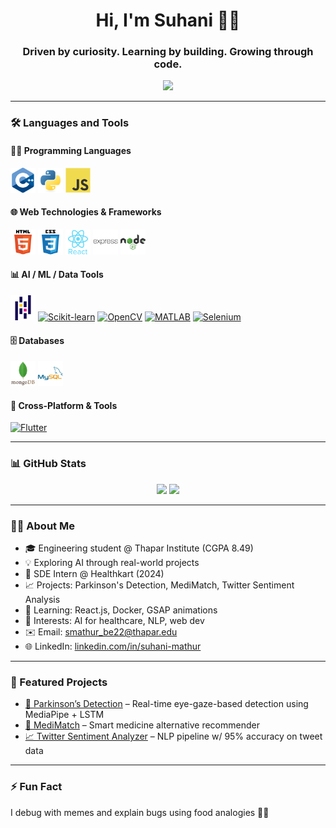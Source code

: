 <h1 align="center">Hi, I'm Suhani 👩‍💻</h1>
<h3 align="center">Driven by curiosity. Learning by building. Growing through code.</h3>

<p align="center">
  <img src="https://media.giphy.com/media/YQitE4YNQNahy/giphy.gif" width="200" />
</p>

---

### 🛠️ Languages and Tools

#### 👩‍💻 Programming Languages
<p align="left">
  <a href="https://www.w3schools.com/cpp/" target="_blank"><img src="https://raw.githubusercontent.com/devicons/devicon/master/icons/cplusplus/cplusplus-original.svg" alt="C++" width="40" height="40"/></a>
  <a href="https://www.python.org/" target="_blank"><img src="https://raw.githubusercontent.com/devicons/devicon/master/icons/python/python-original.svg" alt="Python" width="40" height="40"/></a>
  <a href="https://developer.mozilla.org/en-US/docs/Web/JavaScript" target="_blank"><img src="https://raw.githubusercontent.com/devicons/devicon/master/icons/javascript/javascript-original.svg" alt="JavaScript" width="40" height="40"/></a>
</p>

#### 🌐 Web Technologies & Frameworks
<p align="left">
  <a href="https://www.w3.org/html/" target="_blank"><img src="https://raw.githubusercontent.com/devicons/devicon/master/icons/html5/html5-original-wordmark.svg" alt="HTML5" width="40" height="40"/></a>
  <a href="https://www.w3schools.com/css/" target="_blank"><img src="https://raw.githubusercontent.com/devicons/devicon/master/icons/css3/css3-original-wordmark.svg" alt="CSS3" width="40" height="40"/></a>
  <a href="https://reactjs.org/" target="_blank"><img src="https://raw.githubusercontent.com/devicons/devicon/master/icons/react/react-original-wordmark.svg" alt="React" width="40" height="40"/></a>
  <a href="https://expressjs.com" target="_blank"><img src="https://raw.githubusercontent.com/devicons/devicon/master/icons/express/express-original-wordmark.svg" alt="Express" width="40" height="40"/></a>
  <a href="https://nodejs.org" target="_blank"><img src="https://raw.githubusercontent.com/devicons/devicon/master/icons/nodejs/nodejs-original-wordmark.svg" alt="Node.js" width="40" height="40"/></a>
</p>

#### 📊 AI / ML / Data Tools
<p align="left">
  <a href="https://pandas.pydata.org/" target="_blank"><img src="https://raw.githubusercontent.com/devicons/devicon/master/icons/pandas/pandas-original.svg" alt="Pandas" width="40" height="40"/></a>
  <a href="https://scikit-learn.org/" target="_blank"><img src="https://upload.wikimedia.org/wikipedia/commons/0/05/Scikit_learn_logo_small.svg" alt="Scikit-learn" width="40" height="40"/></a>
  <a href="https://opencv.org/" target="_blank"><img src="https://www.vectorlogo.zone/logos/opencv/opencv-icon.svg" alt="OpenCV" width="40" height="40"/></a>
  <a href="https://www.mathworks.com/" target="_blank"><img src="https://upload.wikimedia.org/wikipedia/commons/2/21/Matlab_Logo.png" alt="MATLAB" width="40" height="40"/></a>
  <a href="https://www.selenium.dev/" target="_blank"><img src="https://raw.githubusercontent.com/detain/svg-logos/780f25886640cef088af994181646db2f6b1a3f8/svg/selenium-logo.svg" alt="Selenium" width="40" height="40"/></a>
</p>

#### 🗄️ Databases
<p align="left">
  <a href="https://www.mongodb.com/" target="_blank"><img src="https://raw.githubusercontent.com/devicons/devicon/master/icons/mongodb/mongodb-original-wordmark.svg" alt="MongoDB" width="40" height="40"/></a>
  <a href="https://www.mysql.com/" target="_blank"><img src="https://raw.githubusercontent.com/devicons/devicon/master/icons/mysql/mysql-original-wordmark.svg" alt="MySQL" width="40" height="40"/></a>
</p>

#### 📱 Cross-Platform & Tools
<p align="left">
  <a href="https://flutter.dev/" target="_blank"><img src="https://www.vectorlogo.zone/logos/flutterio/flutterio-icon.svg" alt="Flutter" width="40" height="40"/></a>
</p>

---

### 📊 GitHub Stats

<p align="center">
  <img src="https://github-readme-stats.vercel.app/api?username=suhanaayy&show_icons=true&theme=radical" width="48%" />
  <img src="https://github-readme-stats.vercel.app/api/top-langs/?username=suhanaayy&layout=compact&theme=radical" width="45%" />
</p>

---

### 👩‍🎓 About Me

- 🎓 Engineering student @ Thapar Institute (CGPA 8.49)
- 💡 Exploring AI through real-world projects
- 🔬 SDE Intern @ Healthkart (2024)
- 📈 Projects: Parkinson's Detection, MediMatch, Twitter Sentiment Analysis
- 🌱 Learning: React.js, Docker, GSAP animations
- 🧠 Interests: AI for healthcare, NLP, web dev
- ✉️ Email: [smathur_be22@thapar.edu](mailto:smathur_be22@thapar.edu)
- 🌐 LinkedIn: [linkedin.com/in/suhani-mathur](https://linkedin.com/in/suhani-mathur)

---

### 🔗 Featured Projects

- [🧠 Parkinson’s Detection](https://github.com/suhanaayy/Parkinsons_detection) – Real-time eye-gaze-based detection using MediaPipe + LSTM  
- [💊 MediMatch](https://github.com/suhanaayy/Medi_match) – Smart medicine alternative recommender  
- [📈 Twitter Sentiment Analyzer](https://github.com/suhanaayy/Sentiment_analysis) – NLP pipeline w/ 95% accuracy on tweet data

---

### ⚡ Fun Fact

I debug with memes and explain bugs using food analogies 🍕🐞
